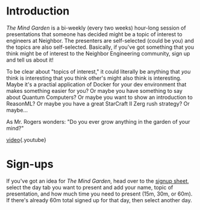 <!-- TITLE: The Mind Garden -->
<!-- SUBTITLE: Bi-Weekly presentations on stuff to make you think -->

# Introduction
*The Mind Garden* is a bi-weekly (every two weeks) hour-long session of presentations that someone has decided might be a topic of interest to engineers at Neighbor. The presenters are self-selected (could be you) and the topics are also self-selected. Basically, if you've got something that you think might be of interest to the Neighbor Engineering community, sign up and tell us about it!

To be clear about "topics of interest," it could literally be anything that _you_ think is interesting that you think other's might also think is interesting. Maybe it's a practial application of Docker for your dev environment that makes something easier for you? Or maybe you have something to say about Quantum Computers? Or maybe you want to show an introduction to ReasonML? Or maybe you have a great StarCraft II Zerg rush strategy? Or maybe...

As Mr. Rogers wonders: "Do you ever grow anything in the garden of your mind?"

[video](https://youtu.be/a3jXdMM2_g8){.youtube}

# Sign-ups

If you've got an idea for _The Mind Garden_, head over to the [signup sheet](https://docs.google.com/spreadsheets/d/1i-lfeonhrBjc4RARYGeJBKIhGzdOOqLZWKZ0dOTyVso/edit?usp=sharing), select the day tab you want to present and add your name, topic of presentation, and how much time you need to present (15m, 30m, or 60m). If there's already 60m total signed up for that day, then select another day.